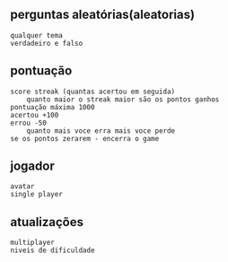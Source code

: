 ## perguntas aleatórias(aleatorias)
    qualquer tema
    verdadeiro e falso

## pontuação
    score streak (quantas acertou em seguida)
        quanto maior o streak maior são os pontos ganhos
    pontuação máxima 1000
    acertou +100
    errou -50
        quanto mais voce erra mais voce perde
    se os pontos zerarem - encerra o game


## jogador
    avatar 
    single player


## atualizações
    multiplayer
    niveis de dificuldade